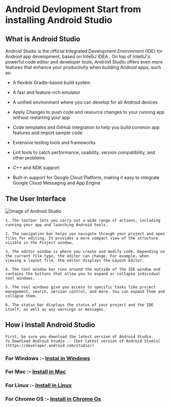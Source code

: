 # Android Devlopment Start from installing Android Studio

## What is Android Studio

Android Studio is the official Integrated Development Environment (IDE) for Android app development, based on IntelliJ IDEA . On top of IntelliJ's powerful code editor and developer tools, Android Studio offers even more features that enhance your productivity when building Android apps, such as:

* A flexible Gradle-based build system

* A fast and feature-rich emulator

* A unified environment where you can develop for all Android devices

* Apply Changes to push code and resource changes to your running app without restarting your app

* Code templates and GitHub integration to help you build common app features and import sample code

* Extensive testing tools and frameworks

* Lint tools to catch performance, usability, version compatibility, and other problems

* C++ and NDK support

* Built-in support for Google Cloud Platform, making it easy to integrate Google Cloud Messaging and App Engine

## The User Interface

![Image of Android Studio](https://developer.android.com/studio/images/intro/main-window_2-2_2x.png)

    1. The toolbar lets you carry out a wide range of actions, including running your app and launching Android tools.

    2. The navigation bar helps you navigate through your project and open files for editing. It provides a more compact view of the structure visible in the Project window.

    3. The editor window is where you create and modify code. Depending on the current file type, the editor can change. For example, when viewing a layout file, the editor displays the Layout Editor.

    4. The tool window bar runs around the outside of the IDE window and contains the buttons that allow you to expand or collapse individual tool windows.

    5. The tool windows give you access to specific tasks like project management, search, version control, and more. You can expand them and collapse them.

    6. The status bar displays the status of your project and the IDE itself, as well as any warnings or messages.

## How i Install Android Studio

    First, be sure you download the latest version of Android Studio.
    To Download Android Studio :- [Get latest version of Android Studio](https://developer.android.com/studio/)

### For Windows :- [Instal in Windows](https://developer.android.com/studio/install#windows)

### For Mac :- [Install in Mac](https://developer.android.com/studio/install#mac)

### For Linux :- [Install in Linux](https://developer.android.com/studio/install#linux)

### For Chrome OS :- [Install in Chrome Os](https://developer.android.com/studio/install#chrome-os)

